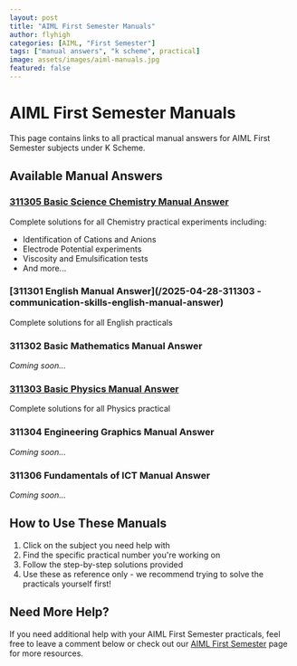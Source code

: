 ```yaml
---
layout: post
title: "AIML First Semester Manuals"
author: flyhigh
categories: [AIML, "First Semester"]
tags: ["manual answers", "k scheme", practical]
image: assets/images/aiml-manuals.jpg
featured: false
---
```


# AIML First Semester Manuals

This page contains links to all practical manual answers for AIML First Semester subjects under K Scheme.

## Available Manual Answers

### [311305 Basic Science Chemistry Manual Answer](/311305-basic-science-chemistry-manual-answer)
Complete solutions for all Chemistry practical experiments including:
- Identification of Cations and Anions
- Electrode Potential experiments
- Viscosity and Emulsification tests
- And more...

### [311301 English Manual Answer](/2025-04-28-311303 -communication-skills-english-manual-answer)
Complete solutions for all English practicals

### 311302 Basic Mathematics Manual Answer
*Coming soon...*

### [311303 Basic Physics Manual Answer](/2025-04-28-311305-basic-science-physics-manual-answer)
Complete solutions for all Physics practical

### 311304 Engineering Graphics Manual Answer
*Coming soon...*

### 311306 Fundamentals of ICT Manual Answer
*Coming soon...*

## How to Use These Manuals

1. Click on the subject you need help with
2. Find the specific practical number you're working on
3. Follow the step-by-step solutions provided
4. Use these as reference only - we recommend trying to solve the practicals yourself first!

## Need More Help?

If you need additional help with your AIML First Semester practicals, feel free to leave a comment below or check out our [AIML First Semester](/aiml-first-semester) page for more resources.
